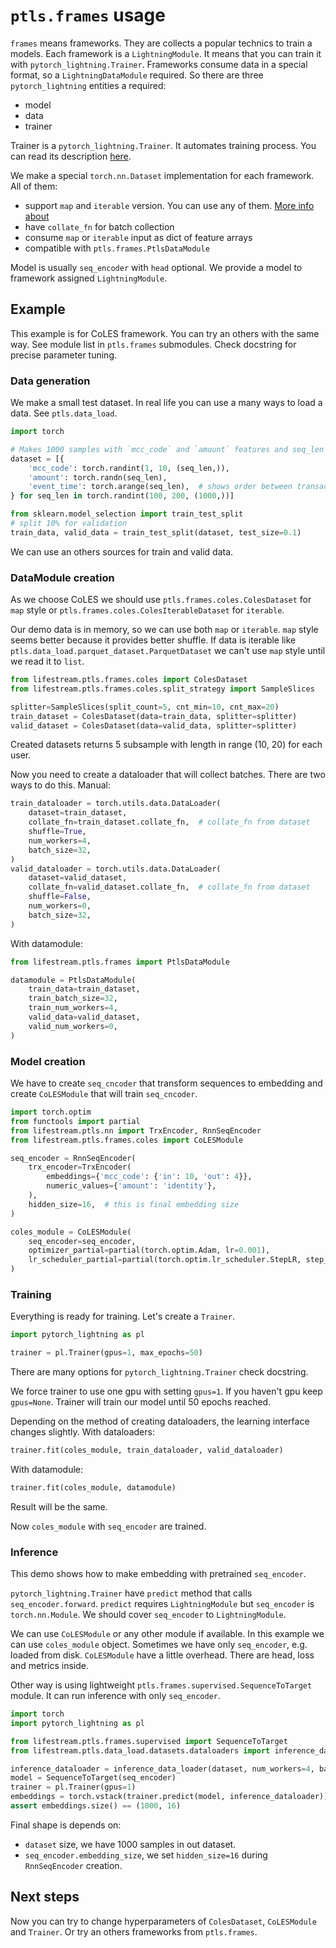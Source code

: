 # `ptls.frames` usage

`frames` means frameworks. They are collects a popular technics to train a models.
Each framework is a `LightningModule`. It means that you can train it with `pytorch_lightning.Trainer`.
Frameworks consume data in a special format, so a `LightningDataModule` required.
So there are three `pytorch_lightning` entities a required:

- model
- data
- trainer

Trainer is a `pytorch_lightning.Trainer`. It automates training process.
You can read its description [here](https://pytorch-lightning.readthedocs.io/en/latest/common/trainer.html).

We make a special `torch.nn.Dataset` implementation for each framework. All of them:

- support `map` and `iterable` version. You can use any of them. [More info about](https://pytorch.org/docs/stable/data.html#dataset-types)
- have `collate_fn` for batch collection
- consume `map` or `iterable` input as dict of feature arrays
- compatible with `ptls.frames.PtlsDataModule`

Model is usually `seq_encoder` with `head` optional.
We provide a model to framework assigned `LightningModule`.

## Example

This example is for CoLES framework. You can try an others with the same way.
See module list in `ptls.frames` submodules. Check docstring for precise parameter tuning.

### Data generation

We make a small test dataset. In real life you can use a many ways to load a data. See `ptls.data_load`.

```python
import torch

# Makes 1000 samples with `mcc_code` and `amount` features and seq_len randomly sampled in range (100, 200)
dataset = [{
    'mcc_code': torch.randint(1, 10, (seq_len,)),
    'amount': torch.randn(seq_len),
    'event_time': torch.arange(seq_len),  # shows order between transactions
} for seq_len in torch.randint(100, 200, (1000,))]

from sklearn.model_selection import train_test_split
# split 10% for validation
train_data, valid_data = train_test_split(dataset, test_size=0.1)
```

We can use an others sources for train and valid data.


### DataModule creation

As we choose CoLES we should use `ptls.frames.coles.ColesDataset` for `map` style
or `ptls.frames.coles.ColesIterableDataset` for `iterable`.

Our demo data is in memory, so we can use both `map` or `iterable`.
`map` style seems better because it provides better shuffle.
If data is iterable like `ptls.data_load.parquet_dataset.ParquetDataset` 
we can't use `map` style until we read it to `list`.

```python
from lifestream.ptls.frames.coles import ColesDataset
from lifestream.ptls.frames.coles.split_strategy import SampleSlices

splitter=SampleSlices(split_count=5, cnt_min=10, cnt_max=20)
train_dataset = ColesDataset(data=train_data, splitter=splitter)
valid_dataset = ColesDataset(data=valid_data, splitter=splitter)
```

Created datasets returns 5 subsample with length in range (10, 20) for each user.

Now you need to create a dataloader that will collect batches. There are two ways to do this.
Manual:
```python
train_dataloader = torch.utils.data.DataLoader(
    dataset=train_dataset,
    collate_fn=train_dataset.collate_fn,  # collate_fn from dataset
    shuffle=True,
    num_workers=4,
    batch_size=32,
)
valid_dataloader = torch.utils.data.DataLoader(
    dataset=valid_dataset,
    collate_fn=valid_dataset.collate_fn,  # collate_fn from dataset
    shuffle=False,
    num_workers=0,
    batch_size=32,
)
```

With datamodule:
```python
from lifestream.ptls.frames import PtlsDataModule

datamodule = PtlsDataModule(
    train_data=train_dataset,
    train_batch_size=32,
    train_num_workers=4,
    valid_data=valid_dataset,
    valid_num_workers=0,
)
```

### Model creation

We have to create `seq_cncoder` that transform sequences to embedding 
and create `CoLESModule` that will train `seq_cncoder`.

```python
import torch.optim
from functools import partial
from lifestream.ptls.nn import TrxEncoder, RnnSeqEncoder
from lifestream.ptls.frames.coles import CoLESModule

seq_encoder = RnnSeqEncoder(
    trx_encoder=TrxEncoder(
        embeddings={'mcc_code': {'in': 10, 'out': 4}},
        numeric_values={'amount': 'identity'},
    ),
    hidden_size=16,  # this is final embedding size
)

coles_module = CoLESModule(
    seq_encoder=seq_encoder,
    optimizer_partial=partial(torch.optim.Adam, lr=0.001),
    lr_scheduler_partial=partial(torch.optim.lr_scheduler.StepLR, step_size=1, gamma=0.9),
)
```

### Training

Everything is ready for training. Let's create a `Trainer`.
```python
import pytorch_lightning as pl

trainer = pl.Trainer(gpus=1, max_epochs=50)
```

There are many options for `pytorch_lightning.Trainer` check docstring.

We force trainer to use one gpu with setting `gpus=1`. If you haven't gpu keep `gpus=None`.
Trainer will train our model until 50 epochs reached.

Depending on the method of creating dataloaders, the learning interface changes slightly.
With dataloaders:
```python
trainer.fit(coles_module, train_dataloader, valid_dataloader)
```

With datamodule:
```python
trainer.fit(coles_module, datamodule)
```

Result will be the same.

Now `coles_module` with `seq_encoder` are trained.

### Inference

This demo shows how to make embedding with pretrained `seq_encoder`.

`pytorch_lightning.Trainer` have `predict` method that calls `seq_encoder.forward`.
`predict` requires `LightningModule` but `seq_encoder` is `torch.nn.Module`.
We should cover `seq_encoder` to `LightningModule`.

We can use `CoLESModule` or any other module if available. In this example we can use `coles_module` object.
Sometimes we have only `seq_encoder`, e.g. loaded from disk.
`CoLESModule` have a little overhead. There are head, loss and metrics inside.

Other way is using lightweight `ptls.frames.supervised.SequenceToTarget` module.
It can run inference with only `seq_encoder`.

```python
import torch
import pytorch_lightning as pl

from lifestream.ptls.frames.supervised import SequenceToTarget
from lifestream.ptls.data_load.datasets.dataloaders import inference_data_loader

inference_dataloader = inference_data_loader(dataset, num_workers=4, batch_size=256)
model = SequenceToTarget(seq_encoder)
trainer = pl.Trainer(gpus=1)
embeddings = torch.vstack(trainer.predict(model, inference_dataloader))
assert embeddings.size() == (1000, 16)
```

Final shape is depends on:

- `dataset` size, we have 1000 samples in out dataset.
- `seq_encoder.embedding_size`, we set `hidden_size=16` during `RnnSeqEncoder` creation.

## Next steps

Now you can try to change hyperparameters of `ColesDataset`, `CoLESModule` and `Trainer`.
Or try an others frameworks from `ptls.frames`.

